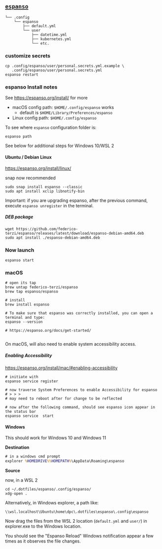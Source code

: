 [`espanso`](https://espanso.org/)
---------------------------------

```
└── .config
    └── espanso
        ├── default.yml
        └── user
            ├── datetime.yml
            ├── kubernetes.yml
            └── etc.
```

### customize secrets

```shell
cp .config/espanso/user/personal.secrets.yml.example \
   .config/espanso/user/personal.secrets.yml
espanso restart
```

### espanso Install notes

See https://espanso.org/install/ for more

-	macOS config path: `$HOME/.config/espanso` works
	-	default is `$HOME/Library/Preferences/espanso`
-	Linux config path: `$HOME/.config/espanso`

To see where `espanso` configuration folder is:

```
espanso path
```

See below for additional steps for Windows 10/WSL 2

#### Ubuntu / Debian Linux

https://espanso.org/install/linux/

snap now recommended

```shell
sudo snap install espanso --classic
sudo apt install xclip libnotify-bin
```

Important: if you are upgrading espanso, after the previous command, execute `espanso unregister` in the terminal.

##### DEB package

```shell
wget https://github.com/federico-terzi/espanso/releases/latest/download/espanso-debian-amd64.deb
sudo apt install ./espanso-debian-amd64.deb
```

### Now launch

```shell
espanso start
```

### macOS

```shell
# open its tap
brew untap federico-terzi/espanso
brew tap espanso/espanso

# install
brew install espanso

# To make sure that espanso was correctly installed, you can open a terminal and type:
espanso --version

# https://espanso.org/docs/get-started/


```

On macOS, will also need to enable system accessibility access.

##### Enabling Accessibility

https://espanso.org/install/mac/#enabling-accessibility

```shell
# initiate with
espanso service register

# now traverse System Preferences to enable Accessibility for espanso
# > > >
# may need to reboot after for change to be reflected

# now after the following command, should see espanso icon appear in the status bar
espanso service  start
```

#### Windows

This should work for Windows 10 and Windows 11

**Destination**

```bat
# in a windows cmd prompt
explorer %HOMEDRIVE%%HOMEPATH%\AppData\Roaming\espanso
```

**Source**

now, in a WSL 2

```shell
cd ~/.dotfiles/espanso/.config/espanso/
xdg-open .
```

Alternatively, in Windows explorer, a path like:

```
\\wsl.localhost\Ubuntu\home\dpc\.dotfiles\espanso\.config\espanso
```

Now drag the files from the WSL 2 location (`default.yml` and `user/`) in explorer.exe to the Windows location.

You should see the "Espanso Reload" Windows notification appear a few times as it observes the file changes.

